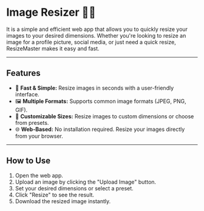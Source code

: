# **Image Resizer 📸✨**

It is a simple and efficient web app that allows you to quickly resize your images to your desired dimensions. Whether you're looking to resize an image for a profile picture, social media, or just need a quick resize, ResizeMaster makes it easy and fast. 

---

## **Features**

- 🚀 **Fast & Simple:** Resize images in seconds with a user-friendly interface.
- 🖼️ **Multiple Formats:** Supports common image formats (JPEG, PNG, GIF).
- 🔧 **Customizable Sizes:** Resize images to custom dimensions or choose from presets.
- 🌐 **Web-Based:** No installation required. Resize your images directly from your browser.

---

## **How to Use**

1. Open the web app.
2. Upload an image by clicking the "Upload Image" button.
3. Set your desired dimensions or select a preset.
4. Click "Resize" to see the result.
5. Download the resized image instantly.

